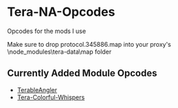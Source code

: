 # Tera-NA-Opcodes
Opcodes for the mods I use

Make sure to drop protocol.345886.map into your proxy's \node_modules\tera-data\map folder

## Currently Added Module Opcodes
- [TerableAngler](https://github.com/TerableCoder/TerableAngler)
- [Tera-Colorful-Whispers](https://github.com/TerableCoder/tera-colorful-whispers)
